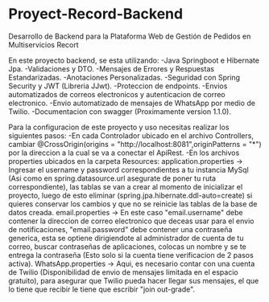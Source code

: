 # Proyect-Record-Backend
Desarrollo de Backend para la Plataforma Web de Gestión de Pedidos en Multiservicios Recort

En este proyecto backend, se esta utilizando:
  -Java Springboot e Hibernate Jpa.
  -Validaciones y DTO.
  -Mensajes de Errores y Respuestas Estandarizadas.
  -Anotaciones Personalizadas.
  -Seguridad con Spring Security y JWT (Libreria JJwt).
  -Proteccion de endpoints.
  -Envios automatizados de correos electronicos y autenticacion de correo electronico.
  -Envio automatizado de mensajes de WhatsApp por medio de Twilio.
  -Documentacion con swagger (Proximamente version 1.1.0).

Para la configuracion de este proyecto y uso necesitas realizar los siguientes pasos:
-En cada Controlador ubicado en el archivo Controllers, cambiar @CrossOrigin(origins = "http://localhost:8081",originPatterns = "*") por la direccion a la cual se va a conectar el ApiRest.
-En los archivos properties ubicados en la carpeta Resources:
  application.properties -> Ingresar el username y password correspondientes a tu instancia MySql (Asi como en spring.datasource.url asegurate de poner tu ruta                                             correspondiente), las tablas se van a crear al momento de inicializar el proyecto, luego de esto eliminar (spring.jpa.hibernate.ddl-auto=create)                                si quieres conservar los cambios y que no se reinicie las tablas de la base de datos creada.
  email.properties -> En este caso "email.username" debe contener la direccion de correo electronico que deceas usar para el envio de notificaciones, "email.password" debe                           contener una contraseña generica, esta se optiene dirigiendote al administrador de cuenta de tu correo, buscar contraseñas de aplicaciones, colocas un                          nombre y se te entrega la contraseña (Esto solo si la cuenta tiene verificacion de 2 pasos activa).
  WhatsApp.properties -> Aqui, es necesario contar con una cuenta de Twilio (Disponibilidad de envio de mensajes limitada en el espacio gratuito), para asegurar que Twilio                              pueda hacer llegar sus mensajes, el que lo tiene que recibir le tiene que escribir "join out-grade".
